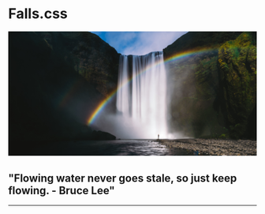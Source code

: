 # Falls.css
![waterfall](./assets/waterfall.jpg)
## "Flowing water never goes stale, so just keep flowing. - Bruce Lee"
* * *
